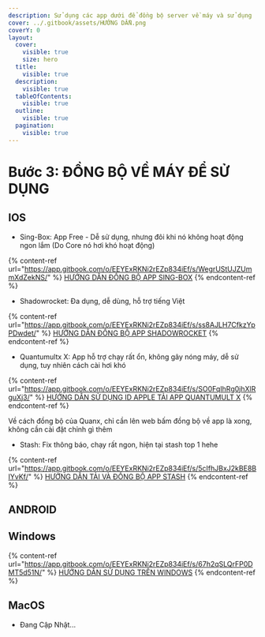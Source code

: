 ```yaml
---
description: Sử dụng các app dưới để đồng bộ server về máy và sử dụng
cover: ../.gitbook/assets/HƯỚNG DẪN.png
coverY: 0
layout:
  cover:
    visible: true
    size: hero
  title:
    visible: true
  description:
    visible: true
  tableOfContents:
    visible: true
  outline:
    visible: true
  pagination:
    visible: true
---
```


# Bước 3: ĐỒNG BỘ VỀ MÁY ĐỂ SỬ DỤNG

## IOS

* Sing-Box: App Free - Dễ sử dụng, nhưng đôi khi nó không hoạt động ngon lắm (Do Core nó hơi khó hoạt động)

{% content-ref url="https://app.gitbook.com/o/EEYExRKNi2rEZp834iEf/s/WegrUStUJZUmmXdZekNS/" %}
[HƯỚNG DẪN ĐỒNG BỘ APP SING-BOX](https://app.gitbook.com/o/EEYExRKNi2rEZp834iEf/s/WegrUStUJZUmmXdZekNS/)
{% endcontent-ref %}

* Shadowrocket: Đa dụng, dễ dùng, hỗ trợ tiếng Việt

{% content-ref url="https://app.gitbook.com/o/EEYExRKNi2rEZp834iEf/s/ss8AJLH7CfkzYpPDwdet/" %}
[HƯỚNG DẪN ĐỒNG BỘ APP SHADOWROCKET](https://app.gitbook.com/o/EEYExRKNi2rEZp834iEf/s/ss8AJLH7CfkzYpPDwdet/)
{% endcontent-ref %}

* Quantumultx X: App hỗ trợ chạy rất ổn, không gây nóng máy, dễ sử dụng, tuy nhiên cách cài hơi khó

{% content-ref url="https://app.gitbook.com/o/EEYExRKNi2rEZp834iEf/s/SO0FqIhRg0jhXlRguXj3/" %}
[HƯỚNG DẪN SỬ DỤNG ID APPLE TẢI APP QUANTUMULT X](https://app.gitbook.com/o/EEYExRKNi2rEZp834iEf/s/SO0FqIhRg0jhXlRguXj3/)
{% endcontent-ref %}

Về cách đồng bộ của Quanx, chỉ cần lên web bấm đồng bộ về app là xong, không cần cài đặt chỉnh gì thêm

* Stash: Fix thông báo, chạy rất ngon, hiện tại stash top 1 hehe

{% content-ref url="https://app.gitbook.com/o/EEYExRKNi2rEZp834iEf/s/5cIfhJBxJ2kBE8BIYvKf/" %}
[HƯỚNG DẪN TẢI VÀ ĐỒNG BỘ APP STASH](https://app.gitbook.com/o/EEYExRKNi2rEZp834iEf/s/5cIfhJBxJ2kBE8BIYvKf/)
{% endcontent-ref %}

## ANDROID



## Windows

{% content-ref url="https://app.gitbook.com/o/EEYExRKNi2rEZp834iEf/s/67h2qSLQrFP0DMT5d51N/" %}
[HƯỚNG DẪN SỬ DỤNG TRÊN WINDOWS](https://app.gitbook.com/o/EEYExRKNi2rEZp834iEf/s/67h2qSLQrFP0DMT5d51N/)
{% endcontent-ref %}

## MacOS

* Đang Cập Nhật...
